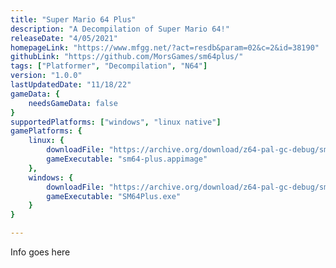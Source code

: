 ```yaml
---
title: "Super Mario 64 Plus"
description: "A Decompilation of Super Mario 64!"
releaseDate: "4/05/2021"
homepageLink: "https://www.mfgg.net/?act=resdb&param=02&c=2&id=38190"
githubLink: "https://github.com/MorsGames/sm64plus/"
tags: ["Platformer", "Decompilation", "N64"]
version: "1.0.0"
lastUpdatedDate: "11/18/22"
gameData: {
    needsGameData: false
}
supportedPlatforms: ["windows", "linux native"]
gamePlatforms: {
    linux: {
        downloadFile: "https://archive.org/download/z64-pal-gc-debug/sm64-plus-linux.zip",
        gameExecutable: "sm64-plus.appimage"
    },
    windows: {
        downloadFile: "https://archive.org/download/z64-pal-gc-debug/sm64-plus-pc.zip",
        gameExecutable: "SM64Plus.exe"
    }
}

---
```


Info goes here